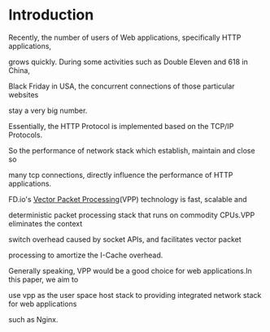 # Introduction

Recently, the number of users of Web applications, specifically HTTP applications,

grows quickly. During some activities such as Double Eleven and 618 in China,

Black Friday in USA, the concurrent connections of those particular websites

stay a very big number.

Essentially, the HTTP Protocol is implemented based on the TCP/IP Protocols.

So the performance of network stack which establish, maintain and close so

many tcp connections, directly influence the performance of HTTP applications.

FD.io's [Vector Packet Processing](https://fdio-vpp.readthedocs.io/en/latest/overview/whatisvpp/index.html)(VPP) technology is fast, scalable and

deterministic packet processing stack that runs on commodity CPUs.VPP eliminates the context

switch overhead caused by socket APIs, and facilitates vector packet

processing to amortize the I-Cache overhead.

Generally speaking, VPP would be a good choice for web applications.In this paper, we aim to

use vpp as the user space host stack to providing integrated network stack for web applications

such as Nginx.
<!--stackedit_data:
eyJoaXN0b3J5IjpbMTgzNTc2NzMyMF19
-->
